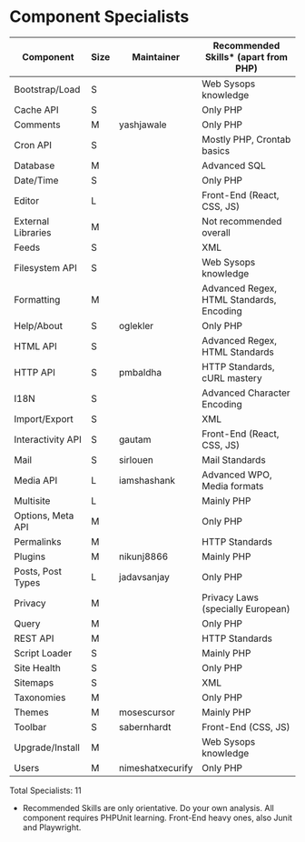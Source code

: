 # Component Specialists

| Component           | Size | Maintainer       | Recommended Skills* (apart from PHP)     |
|---------------------|------|------------------|------------------------------------------|
| Bootstrap/Load      | S    |                  | Web Sysops knowledge                     |
| Cache API           | S    |                  | Only PHP                                 |
| Comments            | M    | yashjawale       | Only PHP                                 |
| Cron API            | S    |                  | Mostly PHP, Crontab basics               |
| Database            | M    |                  | Advanced SQL                             |
| Date/Time           | S    |                  | Only PHP                                 |
| Editor              | L    |                  | Front-End (React, CSS, JS)               |
| External Libraries  | M    |                  | Not recommended overall                  |
| Feeds               | S    |                  | XML                                      |
| Filesystem API      | S    |                  | Web Sysops knowledge                     |
| Formatting          | M    |                  | Advanced Regex, HTML Standards, Encoding |
| Help/About          | S    | oglekler         | Only PHP                                 |
| HTML API            | S    |                  | Advanced Regex, HTML Standards           |
| HTTP API            | S    | pmbaldha         | HTTP Standards, cURL mastery             |
| I18N                | S    |                  | Advanced Character Encoding              |
| Import/Export       | S    |                  | XML                                      |
| Interactivity API   | S    | gautam           | Front-End (React, CSS, JS)               |
| Mail                | S    | sirlouen         | Mail Standards                           |
| Media API           | L    | iamshashank      | Advanced WPO, Media formats              |
| Multisite           | L    |                  | Mainly PHP                               |
| Options, Meta API   | M    |                  | Only PHP                                 |
| Permalinks          | M    |                  | HTTP Standards                           |
| Plugins             | M    | nikunj8866       | Mainly PHP                               |
| Posts, Post Types   | L    | jadavsanjay      | Only PHP                                 |
| Privacy             | M    |                  | Privacy Laws (specially European)        |
| Query               | M    |                  | Only PHP                                 |
| REST API            | M    |                  | HTTP Standards                           |
| Script Loader       | S    |                  | Mainly PHP                               |
| Site Health         | S    |                  | Only PHP                                 |
| Sitemaps            | S    |                  | XML                                      |
| Taxonomies          | M    |                  | Only PHP                                 |
| Themes              | M    | mosescursor      | Mainly PHP                               |
| Toolbar             | S    | sabernhardt      | Front-End (CSS, JS)                      |
| Upgrade/Install     | M    |                  | Web Sysops knowledge                     |
| Users               | M    | nimeshatxecurify | Only PHP                                 |

Total Specialists: 11
* Recommended Skills are only orientative. Do your own analysis. All component requires PHPUnit learning. Front-End heavy ones, also Junit and Playwright.
